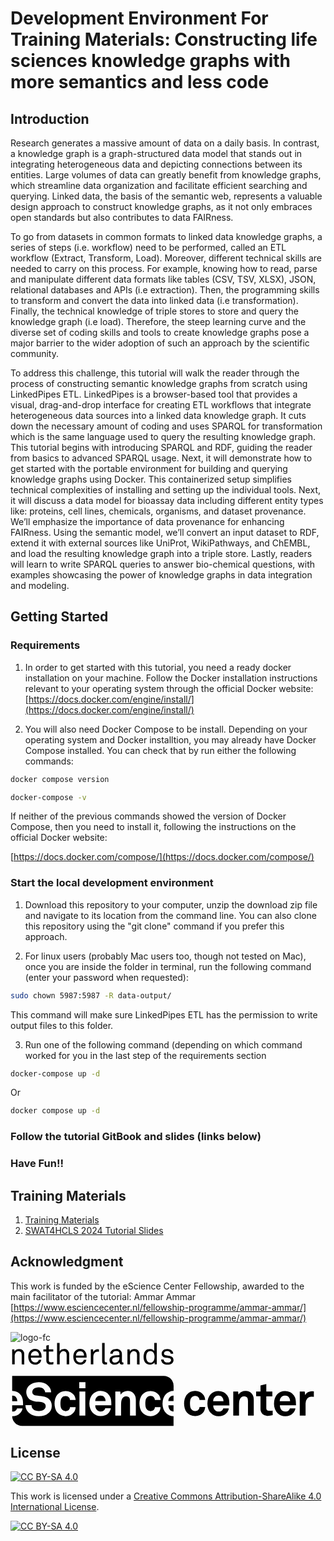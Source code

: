 
# Development Environment For Training Materials: Constructing life sciences knowledge graphs with more semantics and less code

## Introduction

Research generates a massive amount of data on a daily basis. In contrast, a knowledge graph is a
graph-structured data model that stands out in integrating heterogeneous data and depicting connections
between its entities. Large volumes of data can greatly benefit from knowledge graphs, which streamline
data organization and facilitate efficient searching and querying. Linked data, the basis of the semantic
web, represents a valuable design approach to construct knowledge graphs, as it not only embraces open
standards but also contributes to data FAIRness.


To go from datasets in common formats to linked data knowledge graphs, a series of steps (i.e.
workflow) need to be performed, called an ETL workflow (Extract, Transform, Load). Moreover, different
technical skills are needed to carry on this process. For example, knowing how to read, parse and
manipulate different data formats like tables (CSV, TSV, XLSX), JSON, relational databases and APIs (i.e extraction). Then,
the programming skills to transform and convert the data into linked data (i.e transformation). Finally,
the technical knowledge of triple stores to store and query the knowledge graph (i.e load). Therefore,
the steep learning curve and the diverse set of coding skills and tools to create knowledge graphs pose a
major barrier to the wider adoption of such an approach by the scientific community.


To address this challenge, this tutorial will walk the reader through the process of constructing
semantic knowledge graphs from scratch using LinkedPipes ETL. LinkedPipes is a browser-based tool
that provides a visual, drag-and-drop interface for creating ETL workflows that integrate heterogeneous
data sources into a linked data knowledge graph. It cuts down the necessary amount of coding and uses
SPARQL for transformation which is the same language used to query the resulting knowledge graph.
This tutorial begins with introducing SPARQL and RDF, guiding the reader from basics to advanced
SPARQL usage. Next, it will demonstrate how to get started with the portable environment for building
and querying knowledge graphs using Docker. This containerized setup simplifies technical complexities
of installing and setting up the individual tools. Next, it will discuss a data model for bioassay data including different entity types like: proteins, cell lines, chemicals, organisms, and dataset provenance. We’ll emphasize the importance
of data provenance for enhancing FAIRness. Using the semantic model, we’ll convert an input dataset to
RDF, extend it with external sources like UniProt, WikiPathways, and ChEMBL, and load the resulting
knowledge graph into a triple store. Lastly, readers will learn to write SPARQL queries to answer
bio-chemical questions, with examples showcasing the power of knowledge graphs in data integration
and modeling.



## Getting Started


### Requirements

1. In order to get started with this tutorial, you need a ready docker installation on your machine.
Follow the Docker installation instructions relevant to your operating system through the official Docker website:
[https://docs.docker.com/engine/install/](https://docs.docker.com/engine/install/)

1. You will also need Docker Compose to be install. Depending on your operating system and Docker installtion, you may already have Docker Compose installed. You can check that by run either the following commands:

```bash
docker compose version
``` 

```bash
docker-compose -v
``` 

If neither of the previous commands showed the version of Docker Compose, then you need to install it, following the instructions on the official Docker website:

[https://docs.docker.com/compose/](https://docs.docker.com/compose/)


### Start the local development environment

1. Download this repository to your computer, unzip the download zip file and navigate to its location from the command line. You can also clone this repository using the "git clone" command if you prefer this approach.


1. For linux users (probably Mac users too, though not tested on Mac), once you are inside the folder in terminal, run the following command (enter your password when requested):
```bash
sudo chown 5987:5987 -R data-output/
```
This command will make sure LinkedPipes ETL has the permission to write output files to this folder.

3. Run one of the following command (depending on which command worked for you in the last step of the requirements section

```bash
docker-compose up -d
```
Or

```bash
docker compose up -d
```

### Follow the tutorial GitBook and slides (links below)

### Have Fun!!


## Training Materials

1. [Training Materials](#)
2. [SWAT4HCLS 2024 Tutorial Slides](https://doi.org/10.5281/zenodo.10953149)

## Acknowledgment

This work is funded by the eScience Center Fellowship, awarded to the main facilitator of the tutorial: Ammar Ammar
[https://www.esciencecenter.nl/fellowship-programme/ammar-ammar/](https://www.esciencecenter.nl/fellowship-programme/ammar-ammar/)

![logo-fc](https://github.com/ammar257ammar/KGConstruction-dev-environment/assets/43293485/0bb2d4a4-2f40-45db-bea3-c7f517cbeea8)
<svg id="Laag_1" data-name="Laag 1" xmlns="http://www.w3.org/2000/svg" viewBox="0 0 191 51"><defs></defs><path class="cls-1" d="M6.79,13.18V7.4a2.56,2.56,0,0,0-.45-1.6A1.87,1.87,0,0,0,4.8,5.23a1.83,1.83,0,0,0-1.17.39,2.63,2.63,0,0,0-.81,1,3.19,3.19,0,0,0-.28,1.15c0,.43,0,.82,0,1.17v4.23H1V4.08H2.3l.12,1.36a2.41,2.41,0,0,1,.49-.69,2.74,2.74,0,0,1,.68-.49A3.81,3.81,0,0,1,4.38,4a3.27,3.27,0,0,1,.8-.11,3,3,0,0,1,2.35.89,3.52,3.52,0,0,1,.79,2.46v6Z"/><path class="cls-1" d="M18.83,8.14v.5c0,.16,0,.32,0,.49H12.37a3.63,3.63,0,0,0,.23,1.25,2.88,2.88,0,0,0,.65,1,2.26,2.26,0,0,0,1.67.64,2.22,2.22,0,0,0,1.69-.59,2,2,0,0,0,.33-.41,2.55,2.55,0,0,0,.21-.58h1.5a3.15,3.15,0,0,1-.47,1.28,3.35,3.35,0,0,1-.94,1,4.12,4.12,0,0,1-1.08.5,4.23,4.23,0,0,1-1.24.18A3.89,3.89,0,0,1,13.19,13a3.74,3.74,0,0,1-1.29-1,4.25,4.25,0,0,1-.85-1.53,5.92,5.92,0,0,1-.28-1.85,7,7,0,0,1,.16-1.55,4.61,4.61,0,0,1,.54-1.36,3.91,3.91,0,0,1,1.37-1.37,3.84,3.84,0,0,1,2.06-.54,3.78,3.78,0,0,1,1.58.32A3.64,3.64,0,0,1,17.67,5a4.35,4.35,0,0,1,.85,1.41A4.9,4.9,0,0,1,18.83,8.14Zm-1.57-.32a3.79,3.79,0,0,0-.14-1A2.76,2.76,0,0,0,16.7,6,2,2,0,0,0,16,5.36a2.38,2.38,0,0,0-1.07-.22,2.42,2.42,0,0,0-1.08.23A2.49,2.49,0,0,0,13,6a2.55,2.55,0,0,0-.46.86,3.25,3.25,0,0,0-.17,1Z"/><path class="cls-1" d="M26,13.05a6.14,6.14,0,0,1-.75.17,5.49,5.49,0,0,1-1.07.08A3.07,3.07,0,0,1,23,13.09a2,2,0,0,1-.76-.56,2.07,2.07,0,0,1-.4-.78,3.5,3.5,0,0,1-.12-.91V5.39H19.94V4.08H21.7V1.76l1.53-.36V4.08h2.7V5.39h-2.7v5.27a1.27,1.27,0,0,0,.3.95,1.26,1.26,0,0,0,.92.29,4.78,4.78,0,0,0,.53,0l.5-.05.54-.09Z"/><path class="cls-1" d="M34.06,13.18V7.4a2.5,2.5,0,0,0-.46-1.6,2.17,2.17,0,0,0-2.71-.18,2.83,2.83,0,0,0-.81,1,3.41,3.41,0,0,0-.27,1.15c0,.43,0,.82,0,1.17v4.23H28.23V.19h1.53V5.28a2.83,2.83,0,0,1,1.15-1.07,3.43,3.43,0,0,1,1.51-.37,3,3,0,0,1,2.37.89,3.52,3.52,0,0,1,.8,2.46v6Z"/><path class="cls-1" d="M46.13,8.14v.5c0,.16,0,.32,0,.49H39.67a3.63,3.63,0,0,0,.23,1.25,2.88,2.88,0,0,0,.65,1,2.26,2.26,0,0,0,1.67.64,2.22,2.22,0,0,0,1.69-.59,2,2,0,0,0,.33-.41,2.55,2.55,0,0,0,.21-.58H46a3.15,3.15,0,0,1-.47,1.28,3.35,3.35,0,0,1-.94,1,4.12,4.12,0,0,1-1.08.5,4.23,4.23,0,0,1-1.24.18A3.89,3.89,0,0,1,40.49,13a3.74,3.74,0,0,1-1.29-1,4.25,4.25,0,0,1-.85-1.53,5.92,5.92,0,0,1-.28-1.85,7,7,0,0,1,.16-1.55,4.61,4.61,0,0,1,.54-1.36,3.91,3.91,0,0,1,1.37-1.37,3.85,3.85,0,0,1,2.07-.54,3.76,3.76,0,0,1,1.57.32A3.64,3.64,0,0,1,45,5a4.35,4.35,0,0,1,.85,1.41A4.9,4.9,0,0,1,46.13,8.14Zm-1.57-.32a3.79,3.79,0,0,0-.14-1A2.76,2.76,0,0,0,44,6a2,2,0,0,0-.73-.61,2.36,2.36,0,0,0-1.06-.22,2.44,2.44,0,0,0-1.09.23,2.49,2.49,0,0,0-.78.61,2.55,2.55,0,0,0-.46.86,3.25,3.25,0,0,0-.17,1Z"/><path class="cls-1" d="M53.61,5.57l-.43-.05a3.1,3.1,0,0,0-.42,0,2.27,2.27,0,0,0-1,.21,2.32,2.32,0,0,0-.74.51,2.12,2.12,0,0,0-.44.62,3.09,3.09,0,0,0-.26.74,5.47,5.47,0,0,0-.1.8q0,.39,0,.75v4H48.7V4.08h1.35l.12,1.6a2.44,2.44,0,0,1,1.11-1.25A3.32,3.32,0,0,1,52.89,4a4.37,4.37,0,0,1,.72.06Z"/><path class="cls-1" d="M58.53,13.18l-.26.05a4,4,0,0,1-.81.06A1.74,1.74,0,0,1,56,12.71a2.62,2.62,0,0,1-.45-1.65V.19h1.53V11a1.15,1.15,0,0,0,.18.7.78.78,0,0,0,.65.23h.5a.22.22,0,0,0,.12,0Z"/><path class="cls-1" d="M68.46,13.09a2.14,2.14,0,0,1-.48.17,2.82,2.82,0,0,1-.52,0,1.22,1.22,0,0,1-1-.4,1.47,1.47,0,0,1-.35-1h0A2.9,2.9,0,0,1,64.93,13a3.77,3.77,0,0,1-1.76.4,3.61,3.61,0,0,1-1.37-.24,2.93,2.93,0,0,1-1-.64,2.7,2.7,0,0,1-.59-.9,2.79,2.79,0,0,1-.19-1,3.1,3.1,0,0,1,.15-.92,2.34,2.34,0,0,1,.53-.89,3.05,3.05,0,0,1,1-.69,4.17,4.17,0,0,1,1.55-.35l2.77-.16V6.94A3.05,3.05,0,0,0,66,6.22a1.22,1.22,0,0,0-.39-.67A1.65,1.65,0,0,0,65,5.21a2.83,2.83,0,0,0-.91-.13,2.87,2.87,0,0,0-1,.16,1.73,1.73,0,0,0-.63.38A1.5,1.5,0,0,0,62,6.72H60.5a2.78,2.78,0,0,1,.22-1.09,2.83,2.83,0,0,1,.57-.81,2.77,2.77,0,0,1,1.21-.73,4.9,4.9,0,0,1,1.59-.25,3.9,3.9,0,0,1,2.11.5,2.72,2.72,0,0,1,1.09,1.25A3.53,3.53,0,0,1,67.56,7V11.4a.64.64,0,0,0,.14.48.49.49,0,0,0,.37.13h.12l.13,0,.14,0Zm-2.41-4.3-2.44.14a3.64,3.64,0,0,0-.71.12,2.2,2.2,0,0,0-.64.29,1.47,1.47,0,0,0-.47.49,1.45,1.45,0,0,0-.18.74A1.64,1.64,0,0,0,62,11.66a1.76,1.76,0,0,0,1.39.47,2.9,2.9,0,0,0,1-.17,2.25,2.25,0,0,0,.86-.56,2.53,2.53,0,0,0,.59-1,3.49,3.49,0,0,0,.18-1.11Z"/><path class="cls-1" d="M76.72,13.18V7.4a2.56,2.56,0,0,0-.46-1.6,2.17,2.17,0,0,0-2.71-.18,2.83,2.83,0,0,0-.81,1,3.41,3.41,0,0,0-.28,1.15c0,.43,0,.82,0,1.17v4.23H70.89V4.08h1.33l.13,1.36a2.38,2.38,0,0,1,.48-.69,2.79,2.79,0,0,1,.69-.49A3.61,3.61,0,0,1,74.31,4a3.2,3.2,0,0,1,.79-.11,3,3,0,0,1,2.35.89,3.52,3.52,0,0,1,.8,2.46v6Z"/><path class="cls-1" d="M87.42,13.18,87.31,12a2.5,2.5,0,0,1-1.17,1,3.52,3.52,0,0,1-1.55.37,4,4,0,0,1-1.48-.26A3.08,3.08,0,0,1,82,12.42a4.24,4.24,0,0,1-1-1.65,6.68,6.68,0,0,1-.33-2.12,6.83,6.83,0,0,1,.35-2.21,4.33,4.33,0,0,1,1-1.68,3.51,3.51,0,0,1,1.07-.66,3.76,3.76,0,0,1,1.43-.26,3.37,3.37,0,0,1,.77.09,3.82,3.82,0,0,1,.74.26,2.77,2.77,0,0,1,.66.4,2.07,2.07,0,0,1,.48.55V.19h1.53v13Zm-.09-4.55A5.73,5.73,0,0,0,87.11,7a2.59,2.59,0,0,0-.79-1.27,2.42,2.42,0,0,0-.62-.42,2,2,0,0,0-.85-.17,2.4,2.4,0,0,0-1.26.3,2.27,2.27,0,0,0-.79.81,3.46,3.46,0,0,0-.41,1.13,6.54,6.54,0,0,0-.12,1.25,6.62,6.62,0,0,0,.12,1.25A3.41,3.41,0,0,0,82.8,11a2.12,2.12,0,0,0,.79.81,2.31,2.31,0,0,0,1.26.31A2,2,0,0,0,85.7,12a2.74,2.74,0,0,0,.62-.43,2.52,2.52,0,0,0,.79-1.26A5.78,5.78,0,0,0,87.33,8.63Z"/><path class="cls-1" d="M98.86,10.53a2.71,2.71,0,0,1-.2,1.06,2.9,2.9,0,0,1-.52.8,3,3,0,0,1-1.3.78,6,6,0,0,1-3.29,0,3.15,3.15,0,0,1-1.33-.8,3.06,3.06,0,0,1-.65-1,2.91,2.91,0,0,1-.23-1.12h1.53a1.81,1.81,0,0,0,.21.82,2.13,2.13,0,0,0,.52.6,1.69,1.69,0,0,0,.76.32,3.81,3.81,0,0,0,.88.09,4.26,4.26,0,0,0,.89-.09,1.84,1.84,0,0,0,.78-.41,1.07,1.07,0,0,0,.33-.41,1.4,1.4,0,0,0,.12-.58A1.13,1.13,0,0,0,97,9.78a1.82,1.82,0,0,0-1.06-.43l-.39-.06L95,9.22l-.59-.07-.53-.07a2.88,2.88,0,0,1-1.63-.78,2.31,2.31,0,0,1-.6-1.67,2.32,2.32,0,0,1,.23-1,2.82,2.82,0,0,1,.53-.78,3.13,3.13,0,0,1,1.13-.74,4.2,4.2,0,0,1,1.55-.27,4.68,4.68,0,0,1,1.67.29A2.79,2.79,0,0,1,98,5a2.83,2.83,0,0,1,.48.77,2.59,2.59,0,0,1,.17,1H97.11a1.61,1.61,0,0,0-.17-.66,1.75,1.75,0,0,0-.35-.47,2.13,2.13,0,0,0-1.49-.49l-.51,0A1.81,1.81,0,0,0,94,5.3a1.55,1.55,0,0,0-.68.51,1.21,1.21,0,0,0-.24.71,1,1,0,0,0,.32.84,2,2,0,0,0,.9.35l.92.12c.36,0,.78.1,1.28.19a3,3,0,0,1,1.64.82A2.29,2.29,0,0,1,98.86,10.53Z"/><path class="cls-1" d="M118.05,39.08a6.58,6.58,0,0,1-.34,1.7,5.16,5.16,0,0,1-.78,1.47,6.36,6.36,0,0,1-2,1.63,6.21,6.21,0,0,1-3,.67,6.38,6.38,0,0,1-3-.69,6.53,6.53,0,0,1-2.07-1.61,7.23,7.23,0,0,1-1.21-2.38,11.31,11.31,0,0,1,0-5.89,7.14,7.14,0,0,1,1.21-2.38,6.52,6.52,0,0,1,5.07-2.3,6.21,6.21,0,0,1,3,.67,6.36,6.36,0,0,1,2,1.63,5.16,5.16,0,0,1,.78,1.47,6.5,6.5,0,0,1,.34,1.69H114.6a3.37,3.37,0,0,0-.14-.73,3.78,3.78,0,0,0-.28-.61,2.47,2.47,0,0,0-.87-.79,2.9,2.9,0,0,0-1.38-.31,2.77,2.77,0,0,0-1.24.26,3.07,3.07,0,0,0-.89.64A3.23,3.23,0,0,0,109,34.9a12.24,12.24,0,0,0-.17,2,12,12,0,0,0,.17,2,3.24,3.24,0,0,0,.81,1.67,3.1,3.1,0,0,0,.89.65,2.64,2.64,0,0,0,1.24.27,2.79,2.79,0,0,0,1.38-.31,2.36,2.36,0,0,0,.87-.78,3.89,3.89,0,0,0,.28-.62,3.26,3.26,0,0,0,.14-.73Z"/><path class="cls-1" d="M144,44.24V35.3a3.55,3.55,0,0,0-.5-2,2.16,2.16,0,0,0-1.91-.73,2.28,2.28,0,0,0-1.54.52,3.61,3.61,0,0,0-1,1.33,5,5,0,0,0-.42,1.89q-.06,1.08-.06,2v5.94h-3.5V29.66H138l.25,1.88a3.94,3.94,0,0,1,1.84-1.7,5.86,5.86,0,0,1,2.45-.54,5.26,5.26,0,0,1,2.09.39,4.37,4.37,0,0,1,1.54,1.08,4.68,4.68,0,0,1,1,1.65,6.45,6.45,0,0,1,.34,2.09v9.73Z"/><path class="cls-1" d="M159,44a11.46,11.46,0,0,1-3,.4,4.27,4.27,0,0,1-3.3-1.19,4.71,4.71,0,0,1-1.1-3.3v-7.4h-2.66V29.66h2.66V26l3.51-.87v4.57h3.67v2.89h-3.67v7.09a1.64,1.64,0,0,0,.39,1.22,1.72,1.72,0,0,0,1.23.38q.57,0,1,0c.33,0,.74-.05,1.22-.11Z"/><path class="cls-1" d="M183.94,32.91a6,6,0,0,0-1.21-.14,3.4,3.4,0,0,0-2.8,1.18,4.52,4.52,0,0,0-1,2.94v7.35h-3.53V29.66h3l.31,2.19A3.29,3.29,0,0,1,180.39,30a5.51,5.51,0,0,1,2.45-.57,7,7,0,0,1,1.1.09Z"/><path class="cls-2" d="M3.24,32.94a2.58,2.58,0,0,0-.91-.62A3.66,3.66,0,0,0,1,32.1H1v3.39H4.14A3.76,3.76,0,0,0,3.24,32.94Z"/><path class="cls-2" d="M55.86,32.32a3.66,3.66,0,0,0-1.31-.22,3.1,3.1,0,0,0-1.43.31,3,3,0,0,0-1,.81,3.27,3.27,0,0,0-.56,1,5.06,5.06,0,0,0-.19,1.26h6.31a3.76,3.76,0,0,0-.9-2.55A2.58,2.58,0,0,0,55.86,32.32Z"/><path class="cls-2" d="M96.47,33.22a3.08,3.08,0,0,0-.56,1,4.64,4.64,0,0,0-.19,1.26h3.14V32.1a3.18,3.18,0,0,0-1.38.31A2.9,2.9,0,0,0,96.47,33.22Z"/><path class="cls-2" d="M96,39.64a3,3,0,0,0,.8,1.26,3.8,3.8,0,0,0,.91.64,2.82,2.82,0,0,0,1.14.26V38H95.74A4.67,4.67,0,0,0,96,39.64Z"/><path class="cls-2" d="M96.4,44.11a6.75,6.75,0,0,1-2-1.3,7,7,0,0,1-1.67-2.55A8.86,8.86,0,0,1,92.18,37a10.1,10.1,0,0,1,.52-3.27,6.56,6.56,0,0,1,1.59-2.56,6.16,6.16,0,0,1,2-1.35,6.62,6.62,0,0,1,2.6-.5V26.17a6,6,0,0,0-6-6H1V29.3h.08a7,7,0,0,1,3,.66,5.46,5.46,0,0,1,2.3,2,6.43,6.43,0,0,1,1,2.45,14.88,14.88,0,0,1,.22,2.45V38H1V41.8h.11a4.4,4.4,0,0,0,1.25-.15,2.17,2.17,0,0,0,.88-.55,2.7,2.7,0,0,0,.7-1.23H7.28a4.13,4.13,0,0,1-.44,1.41A6.28,6.28,0,0,1,6,42.56a5.2,5.2,0,0,1-2.21,1.57,7.66,7.66,0,0,1-2.69.48H1a6,6,0,0,0,6,5.85H98.86V44.6A6.37,6.37,0,0,1,96.4,44.11ZM24.54,40.74a6,6,0,0,1-1.19,1.73,6.45,6.45,0,0,1-2.79,1.64,12.07,12.07,0,0,1-3.49.5,11,11,0,0,1-3.16-.47,7.07,7.07,0,0,1-2.79-1.58,6.48,6.48,0,0,1-1.48-2,5.7,5.7,0,0,1-.59-2.62h3.7A3.25,3.25,0,0,0,13,39.29a3.85,3.85,0,0,0,.75,1.08,3.14,3.14,0,0,0,1.55.86,7.93,7.93,0,0,0,3.75,0,3.07,3.07,0,0,0,1.48-.83,3.68,3.68,0,0,0,.56-.77,2.35,2.35,0,0,0,.23-1.13,2,2,0,0,0-.72-1.65A3.74,3.74,0,0,0,19,36.11a19.27,19.27,0,0,0-2.21-.28c-.81-.06-1.54-.14-2.19-.25A7.48,7.48,0,0,1,12.65,35a5.46,5.46,0,0,1-1.6-1.11A5.1,5.1,0,0,1,10,32.23,5.68,5.68,0,0,1,9.55,30,4.82,4.82,0,0,1,10,27.87a6.49,6.49,0,0,1,1.26-1.77,6.8,6.8,0,0,1,2.52-1.54,10,10,0,0,1,6.38-.07,6.68,6.68,0,0,1,2.48,1.44,7,7,0,0,1,1.45,1.91,5.34,5.34,0,0,1,.57,2.33H21a3.11,3.11,0,0,0-.26-1.06,3.54,3.54,0,0,0-.61-.91,3.21,3.21,0,0,0-1.34-.78,5.39,5.39,0,0,0-1.69-.28,6.94,6.94,0,0,0-1.72.22,3.08,3.08,0,0,0-1.5.87,2.83,2.83,0,0,0-.49.73,2.27,2.27,0,0,0-.18.95,1.9,1.9,0,0,0,.56,1.5,2.64,2.64,0,0,0,1.46.66c.63.1,1.35.18,2.14.25s1.52.16,2.17.26a8.22,8.22,0,0,1,2.12.6,5.92,5.92,0,0,1,1.74,1.15,5.37,5.37,0,0,1,1.18,1.72A5.71,5.71,0,0,1,25,38.32,5.77,5.77,0,0,1,24.54,40.74Zm5.9-1.81a3.24,3.24,0,0,0,.81,1.67,3.33,3.33,0,0,0,.89.66,3.16,3.16,0,0,0,2.62,0,2.36,2.36,0,0,0,.87-.78,3.53,3.53,0,0,0,.28-.62,3.26,3.26,0,0,0,.14-.73H39.5a6.58,6.58,0,0,1-.34,1.7,5.16,5.16,0,0,1-.78,1.47,6.36,6.36,0,0,1-2,1.63,6.21,6.21,0,0,1-3,.67,6.38,6.38,0,0,1-3-.69,6.53,6.53,0,0,1-2.07-1.61,7.23,7.23,0,0,1-1.21-2.38,11.31,11.31,0,0,1,0-5.89,7.14,7.14,0,0,1,1.21-2.38,6.52,6.52,0,0,1,5.07-2.3,6.21,6.21,0,0,1,3,.67,6.36,6.36,0,0,1,2,1.63,5.16,5.16,0,0,1,.78,1.47,6.59,6.59,0,0,1,.34,1.69H36.05a3.17,3.17,0,0,0-.14-.72,3.53,3.53,0,0,0-.28-.62,2.47,2.47,0,0,0-.87-.79,2.9,2.9,0,0,0-1.38-.31,2.77,2.77,0,0,0-1.24.26,3.07,3.07,0,0,0-.89.64,3.23,3.23,0,0,0-.81,1.68,12.24,12.24,0,0,0-.17,2A12,12,0,0,0,30.44,38.93Zm14.92,5.31H41.8V29.66h3.56Zm.08-16.6H41.68V24h3.76ZM61.17,38H51.39a4.67,4.67,0,0,0,.26,1.6,3.14,3.14,0,0,0,.8,1.26,4,4,0,0,0,.91.64,2.81,2.81,0,0,0,1.25.26,4.4,4.4,0,0,0,1.25-.15,2.17,2.17,0,0,0,.88-.55,2.7,2.7,0,0,0,.7-1.23h3.37a4.13,4.13,0,0,1-.44,1.41,6.28,6.28,0,0,1-.8,1.28,5.2,5.2,0,0,1-2.21,1.57,7.66,7.66,0,0,1-2.69.48,6.43,6.43,0,0,1-2.63-.5,6.68,6.68,0,0,1-3.64-3.85A9.07,9.07,0,0,1,47.82,37a10.1,10.1,0,0,1,.52-3.27,6.68,6.68,0,0,1,1.59-2.56,6.16,6.16,0,0,1,2-1.35,6.64,6.64,0,0,1,2.68-.5,7,7,0,0,1,3,.66,5.46,5.46,0,0,1,2.3,2,6.43,6.43,0,0,1,1,2.45,14.88,14.88,0,0,1,.22,2.45V38ZM76,44.24H72.47V35.3a3.55,3.55,0,0,0-.5-2,2.18,2.18,0,0,0-1.91-.73,2.28,2.28,0,0,0-1.54.52,3.61,3.61,0,0,0-1,1.33,5,5,0,0,0-.42,1.89q-.06,1.08-.06,2v5.94H63.55V29.66h3l.25,1.88a3.94,3.94,0,0,1,1.84-1.7A5.86,5.86,0,0,1,71,29.3a5.26,5.26,0,0,1,2.09.39,4.37,4.37,0,0,1,1.54,1.08,4.83,4.83,0,0,1,1,1.65A6.45,6.45,0,0,1,76,34.51Zm5.94-5.31a3.24,3.24,0,0,0,.81,1.67,3.18,3.18,0,0,0,.89.66,3.16,3.16,0,0,0,2.62,0,2.36,2.36,0,0,0,.87-.78,3.53,3.53,0,0,0,.28-.62,3.26,3.26,0,0,0,.14-.73H91a6.58,6.58,0,0,1-.34,1.7,5,5,0,0,1-.79,1.47,6.27,6.27,0,0,1-5,2.3,6.61,6.61,0,0,1-5.07-2.3,7,7,0,0,1-1.21-2.38,11.31,11.31,0,0,1,0-5.89,7,7,0,0,1,1.21-2.38,6.52,6.52,0,0,1,5.07-2.3,6.27,6.27,0,0,1,5,2.3,5,5,0,0,1,.79,1.47A6.59,6.59,0,0,1,91,34.76H87.53a3.17,3.17,0,0,0-.14-.72,3.53,3.53,0,0,0-.28-.62,2.47,2.47,0,0,0-.87-.79,2.9,2.9,0,0,0-1.38-.31,2.77,2.77,0,0,0-1.24.26,2.94,2.94,0,0,0-.89.64,3.23,3.23,0,0,0-.81,1.68,12.24,12.24,0,0,0-.17,2A12,12,0,0,0,81.92,38.93Z"/><path class="cls-1" d="M132.69,36.89a14.88,14.88,0,0,0-.22-2.45,6.41,6.41,0,0,0-1-2.45,5.46,5.46,0,0,0-2.3-2,7.06,7.06,0,0,0-3-.66,6.64,6.64,0,0,0-2.68.5,6.2,6.2,0,0,0-2,1.35,6.54,6.54,0,0,0-1.58,2.56,9.84,9.84,0,0,0-.52,3.27,8.86,8.86,0,0,0,.58,3.28,6.6,6.6,0,0,0,3.64,3.85,6.38,6.38,0,0,0,2.62.5,7.62,7.62,0,0,0,2.69-.48,5.29,5.29,0,0,0,2.22-1.57,6.28,6.28,0,0,0,.8-1.28,4.09,4.09,0,0,0,.43-1.41H129a2.79,2.79,0,0,1-.7,1.23,2.21,2.21,0,0,1-.89.55,4.28,4.28,0,0,1-1.24.15,2.78,2.78,0,0,1-1.25-.26,3.8,3.8,0,0,1-.91-.64,3,3,0,0,1-.8-1.26,4.67,4.67,0,0,1-.27-1.6h9.79Zm-9.81-1.4a5,5,0,0,1,.2-1.26,3.08,3.08,0,0,1,.56-1,2.9,2.9,0,0,1,1-.81,3.1,3.1,0,0,1,1.43-.31,3.61,3.61,0,0,1,1.3.22,2.49,2.49,0,0,1,.91.62,3.76,3.76,0,0,1,.9,2.55Z"/><path class="cls-1" d="M173.08,36.89a14.88,14.88,0,0,0-.22-2.45,6.28,6.28,0,0,0-1-2.45,5.35,5.35,0,0,0-2.3-2,7,7,0,0,0-3-.66,6.61,6.61,0,0,0-2.68.5,6.1,6.1,0,0,0-2,1.35,6.54,6.54,0,0,0-1.58,2.56,9.84,9.84,0,0,0-.52,3.27,9.07,9.07,0,0,0,.57,3.28A7.15,7.15,0,0,0,162,42.81a6.93,6.93,0,0,0,2,1.3,6.38,6.38,0,0,0,2.62.5,7.62,7.62,0,0,0,2.69-.48,5.29,5.29,0,0,0,2.22-1.57,6.75,6.75,0,0,0,.8-1.28,4.09,4.09,0,0,0,.43-1.41h-3.36a2.79,2.79,0,0,1-.7,1.23,2.21,2.21,0,0,1-.89.55,4.31,4.31,0,0,1-1.25.15,2.77,2.77,0,0,1-1.24-.26,3.8,3.8,0,0,1-.91-.64,2.94,2.94,0,0,1-.8-1.26,4.67,4.67,0,0,1-.27-1.6h9.79Zm-9.81-1.4a5,5,0,0,1,.2-1.26,3.08,3.08,0,0,1,.56-1,2.9,2.9,0,0,1,1-.81,3.1,3.1,0,0,1,1.43-.31,3.61,3.61,0,0,1,1.3.22,2.49,2.49,0,0,1,.91.62,3.76,3.76,0,0,1,.9,2.55Z"/></svg>


## License

[![CC BY-SA 4.0][cc-by-sa-shield]][cc-by-sa]

This work is licensed under a
[Creative Commons Attribution-ShareAlike 4.0 International License][cc-by-sa].

[![CC BY-SA 4.0][cc-by-sa-image]][cc-by-sa]

[cc-by-sa]: http://creativecommons.org/licenses/by-sa/4.0/
[cc-by-sa-image]: https://licensebuttons.net/l/by-sa/4.0/88x31.png
[cc-by-sa-shield]: https://img.shields.io/badge/License-CC%20BY--SA%204.0-lightgrey.svg



